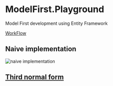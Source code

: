 # ModelFirst.Playground
Model First development using Entity Framework

[WorkFlow][1]

## Naive implementation

![naive implementation](http://www.plantuml.com/plantuml/proxy?cache=no&src=https://raw.githubusercontent.com/Gotcha7770/ModelFirst.Playground/main/Diagrams/FirstApproach.puml)

## [Third normal form][2]

[1]: https://learn.microsoft.com/en-us/ef/ef6/modeling/designer/workflows/model-first
[2]: https://www.geeksforgeeks.org/third-normal-form-3nf/

